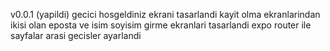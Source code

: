 v0.0.1 (yapildi)
gecici hosgeldiniz ekrani tasarlandi
kayit olma ekranlarindan ikisi olan eposta ve isim soyisim girme ekranlari tasarlandi
expo router ile sayfalar arasi gecisler ayarlandi

